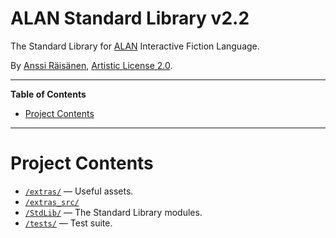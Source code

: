 # ALAN Standard Library v2.2

The Standard Library for [ALAN] Interactive Fiction Language.

By [Anssi Räisänen], [Artistic License 2.0].

-----

**Table of Contents**

<!-- MarkdownTOC autolink="true" bracket="round" autoanchor="false" lowercase="only_ascii" uri_encoding="true" levels="1,2,3" -->

- [Project Contents](#project-contents)

<!-- /MarkdownTOC -->

-----

# Project Contents

- [`/extras/`][extras] — Useful assets.
- [`/extras_src/`][extras_src]
- [`/StdLib/`][StdLib] — The Standard Library modules.
- [`/tests/`][tests] — Test suite.





<!-----------------------------------------------------------------------------
                               REFERENCE LINKS                                
------------------------------------------------------------------------------>

[ALAN]: https://www.alanif.se/ "Visit ALAN website"

<!-- project folders -->

[extras]: ./extras/ "Navigate to folder"
[extras_src]: ./extras_src/ "Navigate to folder"
[StdLib]: ./StdLib/ "Navigate to folder"
[tests]: ./tests/ "Navigate to folder"

<!-- project files -->

[Artistic License 2.0]: ./StdLib/COPYING "View the full license file"

<!-- people -->

[Anssi Räisänen]: https://github.com/AnssiR66 "View Anssi Räisänen's GitHub profile"

<!-- EOF -->
